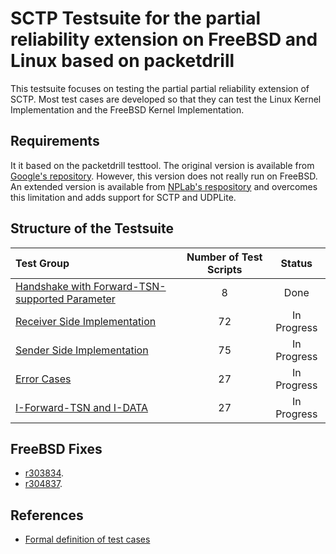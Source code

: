 # SCTP Testsuite for the partial reliability extension on FreeBSD and Linux based on packetdrill

This testsuite focuses on testing the partial partial reliability extension of SCTP.
Most test cases are developed so that they can test the Linux Kernel Implementation and the FreeBSD
Kernel Implementation.

## Requirements
It it based on the packetdrill testtool.
The original version is available from [Google's repository](https://github.com/google/packetdrill).
However, this version does not really run on FreeBSD.
An extended version is available from [NPLab's respository](https://github.com/nplab/packetdrill)
and overcomes this limitation and adds support for SCTP and UDPLite.

## Structure of the Testsuite
| Test Group                                                                             |   Number of Test Scripts | Status        |
| :------------------------------------------------------------------------------------- | :----------------------: | :-----------: |
| [Handshake with Forward-TSN-supported Parameter](handshake-with-forward-tsn/)          |                        8 | Done          |
| [Receiver Side Implementation](receiver-side-implementation/)                          |                       72 | In Progress   |
| [Sender Side Implementation](sender-side-implementation/)                              |                       75 | In Progress   |
| [Error Cases](error-cases/)                                                            |                       27 | In Progress   |
| [I-Forward-TSN and I-DATA](i-forward-tsn/)                                             |                       27 | In Progress   |

## FreeBSD Fixes
* [r303834](https://svnweb.freebsd.org/changeset/base/303834).
* [r304837](https://svnweb.freebsd.org/changeset/base/304837).

## References
* [Formal definition of test cases](https://xdcc.fallout-hq.de/spec/)
